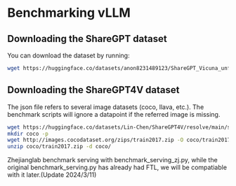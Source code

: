 # Benchmarking vLLM

## Downloading the ShareGPT dataset

You can download the dataset by running:
```bash
wget https://huggingface.co/datasets/anon8231489123/ShareGPT_Vicuna_unfiltered/resolve/main/ShareGPT_V3_unfiltered_cleaned_split.json
```

## Downloading the ShareGPT4V dataset

The json file refers to several image datasets (coco, llava, etc.). The benchmark scripts
will ignore a datapoint if the referred image is missing.
```bash
wget https://huggingface.co/datasets/Lin-Chen/ShareGPT4V/resolve/main/sharegpt4v_instruct_gpt4-vision_cap100k.json
mkdir coco -p
wget http://images.cocodataset.org/zips/train2017.zip -O coco/train2017.zip
unzip coco/train2017.zip -d coco/
```

Zhejianglab benchmark serving with benchmark_serving_zj.py, while the original benchmark_serving.py has already had FTL, we will be compatiable with it later.(Update 2024/3/11)